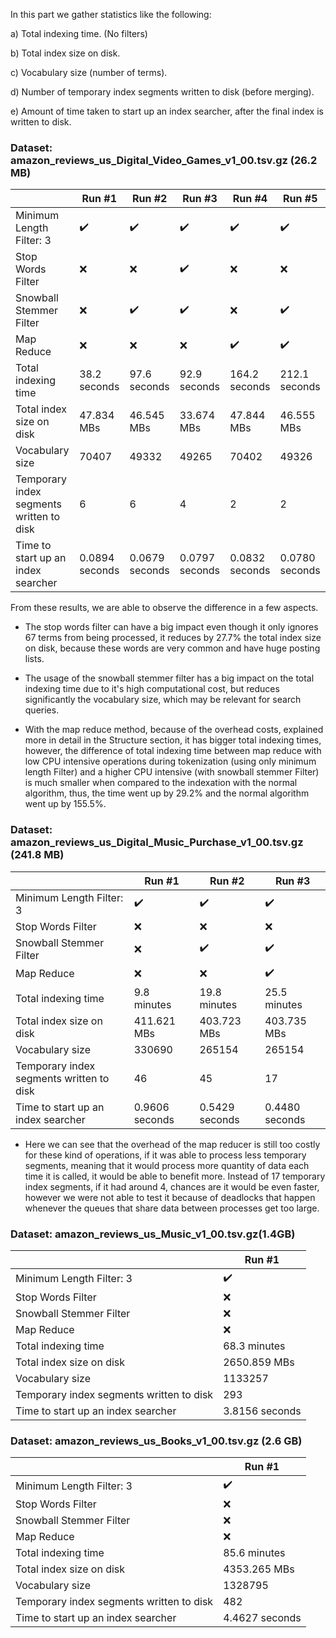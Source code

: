 In this part we gather statistics like the following:

a) Total indexing time. (No filters)

b) Total index size on disk.

c) Vocabulary size (number of terms).

d) Number of temporary index segments written to disk (before merging).

e) Amount of time taken to start up an index searcher, after the final index is written to disk.


### Dataset: amazon_reviews_us_Digital_Video_Games_v1_00.tsv.gz (26.2 MB)

|                                          | Run #1             | Run #2             | Run #3             | Run #4             | Run #5             |
|------------------------------------------|--------------------|--------------------|--------------------|--------------------|--------------------|
| Minimum Length Filter: 3                 | ✔️ | ✔️ | ✔️ | ✔️ | ✔️ |
| Stop Words Filter                        |         ❌        |         ❌        | ✔️ |         ❌        |         ❌        |
| Snowball Stemmer Filter                  |         ❌        | ✔️ | ✔️ |         ❌        | ✔️ |
| Map Reduce                               |         ❌        |         ❌        |         ❌        | ✔️ | ✔️ |
| Total indexing time                      |    38.2 seconds    |    97.6 seconds    |    92.9 seconds    |    164.2 seconds   |    212.1 seconds   |
| Total index size on disk                 |     47.834 MBs     |     46.545 MBs     |     33.674 MBs     |     47.844 MBs     |     46.555 MBs     |
| Vocabulary size                          |        70407       |        49332       |        49265       |        70402       |       49326      |
| Temporary index segments written to disk |          6         |          6         |          4         |          2         |          2         |
| Time to start up an index searcher       |  0.0894 seconds  |    0.0679 seconds    |   0.0797 seconds   |   0.0832 seconds   |   0.0780 seconds   |

From these results, we are able to observe the difference in a few aspects.

- The stop words filter can have a big impact even though it only ignores 67 terms from being processed, it reduces by 27.7% the total index size on disk, because these words are very common and have huge posting lists.

- The usage of the snowball stemmer filter has a big impact on the total indexing time due to it's high computational cost, but reduces significantly the vocabulary size, which may be relevant for search queries.

- With the map reduce method, because of the overhead costs, explained more in detail in the Structure section, it has bigger total indexing times, however, the difference of total indexing time between map reduce with low CPU intensive operations during tokenization (using only minimum length Filter) and a higher CPU intensive (with snowball stemmer Filter) is much smaller when compared to the indexation with the normal algorithm, thus, the time went up by 29.2% and the normal algorithm went up by 155.5%.


### Dataset: amazon_reviews_us_Digital_Music_Purchase_v1_00.tsv.gz (241.8 MB)

|                                          | Run #1             | Run #2             | Run #3             |
|------------------------------------------|--------------------|--------------------|--------------------|
| Minimum Length Filter: 3                 | ✔️ | ✔️ | ✔️ |
| Stop Words Filter                        |         ❌        |         ❌        |         ❌        |
| Snowball Stemmer Filter                  |         ❌        | ✔️ |  ✔️ |
| Map Reduce                               |         ❌        |         ❌        | ✔️ |
| Total indexing time                      |    9.8 minutes    |  19.8 minutes  |  25.5 minutes  |
| Total index size on disk                 |    411.621 MBs    |   403.723 MBs  |   403.735 MBs   |
| Vocabulary size                          |      330690       |    265154      |    265154     |
| Temporary index segments written to disk |         46        |        45      |       17      |
| Time to start up an index searcher       |   0.9606 seconds  |   0.5429 seconds   |  0.4480 seconds  |

- Here we can see that the overhead of the map reducer is still too costly for these kind of operations, if it was able to process less temporary segments, meaning that it would process more quantity of data each time it is called, it would be able to benefit more. Instead of 17 temporary index segments, if it had around 4, chances are it would be even faster, however we were not able to test it because of deadlocks that happen whenever the queues that share data between processes get too large.


### Dataset: amazon_reviews_us_Music_v1_00.tsv.gz(1.4GB)

|                                          | Run #1             |
|------------------------------------------|--------------------|
| Minimum Length Filter: 3                 | ✔️ |
| Stop Words Filter                        |         ❌        |
| Snowball Stemmer Filter                  |         ❌        |
| Map Reduce                               |         ❌        |
| Total indexing time                      |    68.3 minutes   |
| Total index size on disk                 |    2650.859 MBs   |
| Vocabulary size                          |     1133257       |
| Temporary index segments written to disk |        293        |
| Time to start up an index searcher       |   3.8156 seconds  |


### Dataset: amazon_reviews_us_Books_v1_00.tsv.gz (2.6 GB)

|                                          | Run #1             |
|------------------------------------------|--------------------|
| Minimum Length Filter: 3                 | ✔️ |
| Stop Words Filter                        |         ❌        |
| Snowball Stemmer Filter                  |         ❌        |
| Map Reduce                               |         ❌        |
| Total indexing time                      |    85.6 minutes   |
| Total index size on disk                 |    4353.265 MBs   |
| Vocabulary size                          |     1328795       |
| Temporary index segments written to disk |       482         |
| Time to start up an index searcher       |    4.4627 seconds        |
